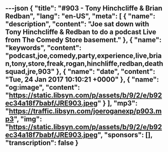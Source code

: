 ---json
{
  "title": "#903 - Tony Hinchcliffe & Brian Redban",
  "lang": "en-US",
  "meta": [
    {
      "name": "description",
      "content": "Joe sat down with Tony Hinchcliffe & Redban to do a podcast Live from The Comedy Store basement."
    },
    {
      "name": "keywords",
      "content": "podcast,joe,comedy,party,experience,live,brian,tony,store,freak,rogan,hinchliffe,redban,deathsquad,jre,903"
    },
    {
      "name": "date",
      "content": "Tue, 24 Jan 2017 10:10:21 +0000"
    },
    {
      "name": "og:image",
      "content": "https://static.libsyn.com/p/assets/b/9/2/e/b92ec34a18f7babf/JRE903.jpeg"
    }
  ],
  "mp3": "https://traffic.libsyn.com/joeroganexp/p903.mp3",
  "img": "https://static.libsyn.com/p/assets/b/9/2/e/b92ec34a18f7babf/JRE903.jpeg",
  "sponsors": [],
  "transcription": false
}
---
<episode-header />

<timemark seconds="0" />

<transcribe-call-to-action />

<episode-footer />